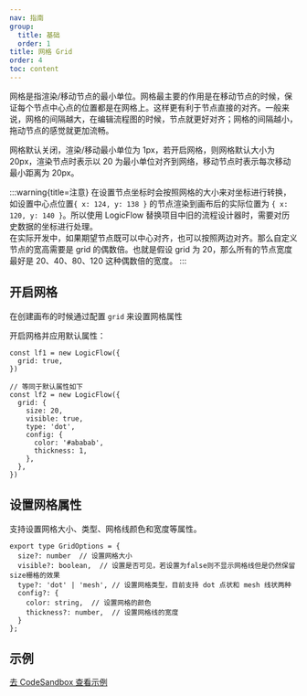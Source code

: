 ```yaml
---
nav: 指南
group:
  title: 基础
  order: 1
title: 网格 Grid
order: 4
toc: content
---
```


网格是指渲染/移动节点的最小单位。网格最主要的作用是在移动节点的时候，保证每个节点中心点的位置都是在网格上。这样更有利于节点直接的对齐。一般来说，网格的间隔越大，在编辑流程图的时候，节点就更好对齐；网格的间隔越小，拖动节点的感觉就更加流畅。

网格默认关闭，渲染/移动最小单位为 1px，若开启网格，则网格默认大小为 20px，渲染节点时表示以 20
为最小单位对齐到网络，移动节点时表示每次移动最小距离为 20px。

:::warning{title=注意}
在设置节点坐标时会按照网格的大小来对坐标进行转换，如设置中心点位置`{ x: 124, y: 138 }`
的节点渲染到画布后的实际位置为 `{ x: 120, y: 140 }`。所以使用 LogicFlow
替换项目中旧的流程设计器时，需要对历史数据的坐标进行处理。<br>
在实际开发中，如果期望节点既可以中心对齐，也可以按照两边对齐。那么自定义节点的宽高需要是 grid
的偶数倍。也就是假设 grid 为 20，那么所有的节点宽度最好是 20、40、80、120 这种偶数倍的宽度。
:::

## 开启网格

在创建画布的时候通过配置 `grid` 来设置网格属性

开启网格并应用默认属性：

```tsx | pure
const lf1 = new LogicFlow({
  grid: true,
})

// 等同于默认属性如下
const lf2 = new LogicFlow({
  grid: {
    size: 20,
    visible: true,
    type: 'dot',
    config: {
      color: '#ababab',
      thickness: 1,
    },
  },
})
```

## 设置网格属性

支持设置网格大小、类型、网格线颜色和宽度等属性。

```tsx | pure
export type GridOptions = {
  size?: number  // 设置网格大小
  visible?: boolean,  // 设置是否可见，若设置为false则不显示网格线但是仍然保留size栅格的效果
  type?: 'dot' | 'mesh', // 设置网格类型，目前支持 dot 点状和 mesh 线状两种
  config?: {
    color: string,  // 设置网格的颜色
    thickness?: number,  // 设置网格线的宽度
  }
};
```

## 示例

<a href="https://codesandbox.io/embed/logicflow-base8-hxtqr?fontsize=14&hidenavigation=1&theme=dark&view=preview" target="_blank"> 去 CodeSandbox 查看示例</a>
